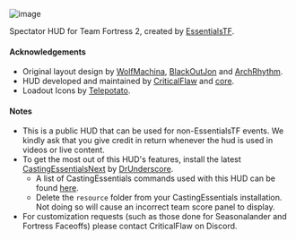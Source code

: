 ![image](https://user-images.githubusercontent.com/6818236/213952900-0986baec-88e7-436e-9ec8-1f414fdac69e.png)

Spectator HUD for Team Fortress 2, created by [EssentialsTF](https://essentials.tf/).

#### Acknowledgements
- Original layout design by [WolfMachina](https://twitter.com/WolfMachina), [BlackOutJon](https://twitter.com/BlackOutJon) and [ArchRhythm](https://twitter.com/ArchRhythm).
- HUD developed and maintained by [CriticalFlaw](https://twitter.com/CriticalFlaw_) and [core](https://github.com/coreobs).
- Loadout Icons by [Telepotato](https://twitter.com/telepotato).

#### Notes
- This is a public HUD that can be used for non-EssentialsTF events. We kindly ask that you give credit in return whenever the hud is used in videos or live content.
- To get the most out of this HUD's features, install the latest [CastingEssentialsNext](https://github.com/drunderscore/CastingEssentialsNext/) by [DrUnderscore](https://github.com/drunderscore/).
   - A list of CastingEssentials commands used with this HUD can be found [here](https://github.com/CriticalFlaw/essentialsHUD/wiki/Common-Commands).
   - Delete the `resource` folder from your CastingEssentials installation. Not doing so will cause an incorrect team score panel to display.
- For customization requests (such as those done for Seasonalander and Fortress Faceoffs) please contact CriticalFlaw on Discord.
